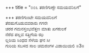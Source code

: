 +++
title = "೦೦೩ ತರಣಿಗುಣ್ಟೇ ಸಮಯವನಿಲಗೆ"

+++
ತರಣಿಗುಂಟೇ ಸಮಯವನಿಲಗೆ  
ತೆರಹುಗೊಡುವವರಾರು ಗಗನೇ  
ಚರರ ಗಮನಸ್ತಂಭವೆತ್ತಣ ಮಾತು ಖಗಕುಲಕೆ   
ನೆರೆದ ಪಲ್ಲವ ಸತ್ತಿಗೆಯ ಝ  
ಲ್ಲರಿಯ ಸಿಂಧದ ಸೆಳೆಯ ಘನ ಸೀ  
ಗುರಿಯ ಸಬಳದ ಸಾಲ ಚಮರಂಗಳ ವಿಡಾಯಿಯಲಿ     ॥3॥